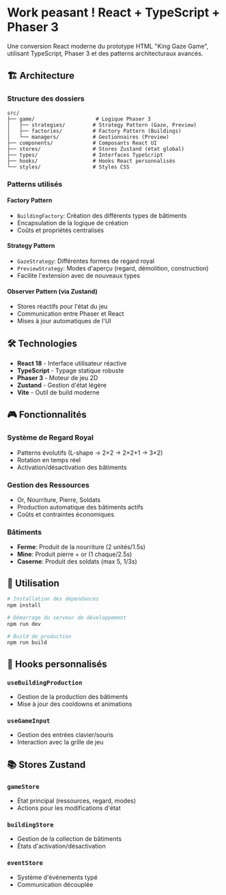 # Work peasant ! React + TypeScript + Phaser 3

Une conversion React moderne du prototype HTML "King Gaze Game", utilisant TypeScript, Phaser 3 et des patterns architecturaux avancés.

## 🏗️ Architecture

### Structure des dossiers
```
src/
├── game/                    # Logique Phaser 3
│   ├── strategies/         # Strategy Pattern (Gaze, Preview)
│   ├── factories/          # Factory Pattern (Buildings)
│   └── managers/           # Gestionnaires (Preview)
├── components/             # Composants React UI
├── stores/                 # Stores Zustand (état global)
├── types/                  # Interfaces TypeScript
├── hooks/                  # Hooks React personnalisés
└── styles/                 # Styles CSS
```

### Patterns utilisés

#### Factory Pattern
- `BuildingFactory`: Création des différents types de bâtiments
- Encapsulation de la logique de création
- Coûts et propriétés centralisés

#### Strategy Pattern
- `GazeStrategy`: Différentes formes de regard royal
- `PreviewStrategy`: Modes d'aperçu (regard, démolition, construction)
- Facilite l'extension avec de nouveaux types

#### Observer Pattern (via Zustand)
- Stores réactifs pour l'état du jeu
- Communication entre Phaser et React
- Mises à jour automatiques de l'UI

## 🛠️ Technologies

- **React 18** - Interface utilisateur réactive
- **TypeScript** - Typage statique robuste
- **Phaser 3** - Moteur de jeu 2D
- **Zustand** - Gestion d'état légère
- **Vite** - Outil de build moderne

## 🎮 Fonctionnalités

### Système de Regard Royal
- Patterns évolutifs (L-shape → 2×2 → 2×2+1 → 3×2)
- Rotation en temps réel
- Activation/désactivation des bâtiments

### Gestion des Ressources
- Or, Nourriture, Pierre, Soldats
- Production automatique des bâtiments actifs
- Coûts et contraintes économiques

### Bâtiments
- **Ferme**: Produit de la nourriture (2 unités/1.5s)
- **Mine**: Produit pierre + or (1 chaque/2.5s)
- **Caserne**: Produit des soldats (max 5, 1/3s)

## 🚀 Utilisation

```bash
# Installation des dépendances
npm install

# Démarrage du serveur de développement
npm run dev

# Build de production
npm run build
```

## 🔧 Hooks personnalisés

### `useBuildingProduction`
- Gestion de la production des bâtiments
- Mise à jour des cooldowns et animations

### `useGameInput`
- Gestion des entrées clavier/souris
- Interaction avec la grille de jeu

## 📚 Stores Zustand

### `gameStore`
- État principal (ressources, regard, modes)
- Actions pour les modifications d'état

### `buildingStore`
- Gestion de la collection de bâtiments
- États d'activation/désactivation

### `eventStore`
- Système d'événements typé
- Communication découplée